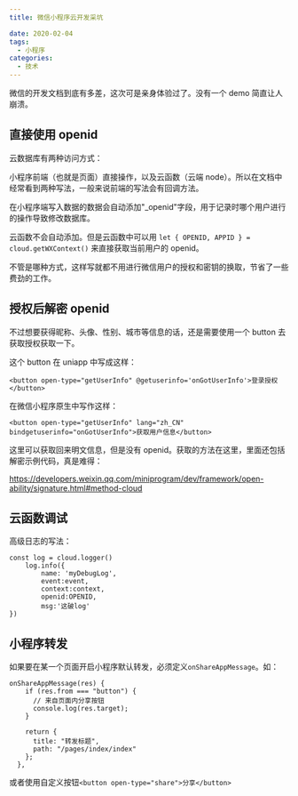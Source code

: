 ```yaml
---
title: 微信小程序云开发采坑

date: 2020-02-04
tags:
  - 小程序
categories:
  - 技术
---
```


微信的开发文档到底有多差，这次可是亲身体验过了。没有一个 demo 简直让人崩溃。

## 直接使用 openid

云数据库有两种访问方式：

小程序前端（也就是页面）直接操作，以及云函数（云端 node）。所以在文档中经常看到两种写法，一般来说前端的写法会有回调方法。

在小程序端写入数据的数据会自动添加"\_openid"字段，用于记录时哪个用户进行的操作导致修改数据库。

云函数不会自动添加。但是云函数中可以用 `let { OPENID, APPID } = cloud.getWXContext()` 来直接获取当前用户的 openid。

不管是哪种方式，这样写就都不用进行微信用户的授权和密钥的换取，节省了一些费劲的工作。

## 授权后解密 openid

不过想要获得昵称、头像、性别、城市等信息的话，还是需要使用一个 button 去获取授权获取一下。

这个 button 在 uniapp 中写成这样：

`<button open-type="getUserInfo" @getuserinfo='onGotUserInfo'>登录授权</button>`

在微信小程序原生中写作这样：

`<button open-type="getUserInfo" lang="zh_CN" bindgetuserinfo="onGotUserInfo">获取用户信息</button>`

这里可以获取回来明文信息，但是没有 openid。获取的方法在这里，里面还包括解密示例代码，真是难得：

https://developers.weixin.qq.com/miniprogram/dev/framework/open-ability/signature.html#method-cloud

## 云函数调试

高级日志的写法：

```
const log = cloud.logger()
	log.info({
	    name: 'myDebugLog',
	    event:event,
		context:context,
		openid:OPENID,
        msg:'这破log'
})
```

## 小程序转发

如果要在某一个页面开启小程序默认转发，必须定义`onShareAppMessage`。如：

```
onShareAppMessage(res) {
    if (res.from === "button") {
      // 来自页面内分享按钮
      console.log(res.target);
    }

    return {
      title: "转发标题",
      path: "/pages/index/index"
    };
  },
```

或者使用自定义按钮`<button open-type="share">分享</button>`
